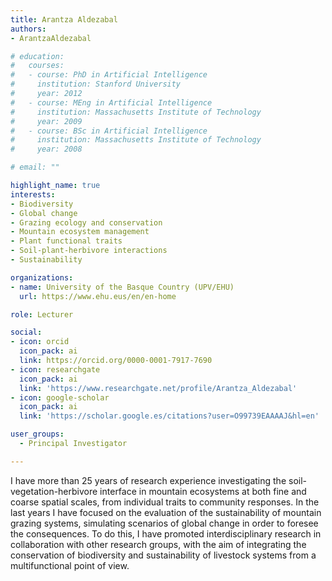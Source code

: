 ```yaml
---
title: Arantza Aldezabal
authors:
- ArantzaAldezabal

# education:
#   courses:
#   - course: PhD in Artificial Intelligence
#     institution: Stanford University
#     year: 2012
#   - course: MEng in Artificial Intelligence
#     institution: Massachusetts Institute of Technology
#     year: 2009
#   - course: BSc in Artificial Intelligence
#     institution: Massachusetts Institute of Technology
#     year: 2008

# email: ""

highlight_name: true
interests:
- Biodiversity
- Global change
- Grazing ecology and conservation
- Mountain ecosystem management
- Plant functional traits
- Soil-plant-herbivore interactions
- Sustainability

organizations:
- name: University of the Basque Country (UPV/EHU)
  url: https://www.ehu.eus/en/en-home

role: Lecturer

social:
- icon: orcid
  icon_pack: ai
  link: https://orcid.org/0000-0001-7917-7690
- icon: researchgate
  icon_pack: ai
  link: 'https://www.researchgate.net/profile/Arantza_Aldezabal'
- icon: google-scholar
  icon_pack: ai
  link: 'https://scholar.google.es/citations?user=O99739EAAAAJ&hl=en'

user_groups: 
  - Principal Investigator

---
```


I have more than 25 years of research experience investigating the soil-vegetation-herbivore interface in mountain ecosystems at both fine and coarse spatial scales, from individual traits to community responses. In the last years I have focused on the evaluation of the sustainability of mountain grazing systems, simulating scenarios of global change in order to foresee the consequences. To do this, I have promoted interdisciplinary research in collaboration with other research groups, with the aim of integrating the conservation of biodiversity and sustainability of livestock systems from a multifunctional point of view.
